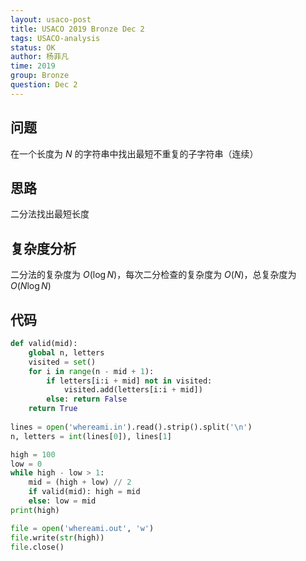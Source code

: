 ```yaml
---
layout: usaco-post
title: USACO 2019 Bronze Dec 2
tags: USACO-analysis
status: OK
author: 杨菲凡
time: 2019
group: Bronze
question: Dec 2
---
```

## 问题

在一个长度为 $N$ 的字符串中找出最短不重复的子字符串（连续）

## 思路

二分法找出最短长度

## 复杂度分析

二分法的复杂度为 $O(\log N)$，每次二分检查的复杂度为 $O(N)$，总复杂度为 $O(N \log N)$

## 代码

```python
def valid(mid):
	global n, letters
	visited = set()
	for i in range(n - mid + 1):
		if letters[i:i + mid] not in visited:
			visited.add(letters[i:i + mid])
		else: return False
	return True
	
lines = open('whereami.in').read().strip().split('\n')
n, letters = int(lines[0]), lines[1]

high = 100
low = 0
while high - low > 1:
	mid = (high + low) // 2
	if valid(mid): high = mid
	else: low = mid
print(high)

file = open('whereami.out', 'w')
file.write(str(high))
file.close()
```